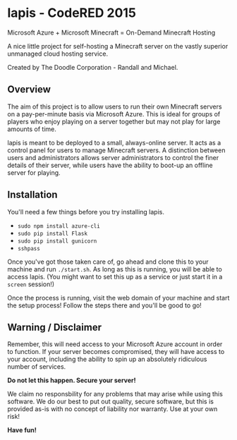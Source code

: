 # lapis - CodeRED 2015

Microsoft Azure + Microsoft Minecraft = On-Demand Minecraft Hosting

A nice little project for self-hosting a Minecraft server on the vastly
superior unmanaged cloud hosting service.

Created by The Doodle Corporation - Randall and Michael.

## Overview

The aim of this project is to allow users to run their own Minecraft
servers on a pay-per-minute basis via Microsoft Azure. This is ideal
for groups of players who enjoy playing on a server together but may
not play for large amounts of time.

lapis is meant to be deployed to a small, always-online server. It acts
as a control panel for users to manage Minecraft servers. A distinction
between users and administrators allows server administrators to control
the finer details of their server, while users have the ability to
boot-up an offline server for playing.

## Installation

You'll need a few things before you try installing lapis.

* `sudo npm install azure-cli`
* `sudo pip install Flask`
* `sudo pip install gunicorn`
* `sshpass`

Once you've got those taken care of, go ahead and clone this to your
machine and run `./start.sh`. As long as this is running, you will
be able to access lapis. (You might want to set this up as a service
or just start it in a `screen` session!)

Once the process is running, visit the web domain of your machine
and start the setup process! Follow the steps there and you'll
be good to go!

## Warning / Disclaimer

Remember, this will need access to your Microsoft Azure account in
order to function. If your server becomes compromised, they will have
access to your account, including the ability to spin up an absolutely
ridiculous number of services.

**Do not let this happen. Secure your server!**

We claim no responsbility for any problems that may arise while using
this software. We do our best to put out quality, secure software, but
this is provided as-is with no concept of liability nor warranty. Use
at your own risk!

**Have fun!**
